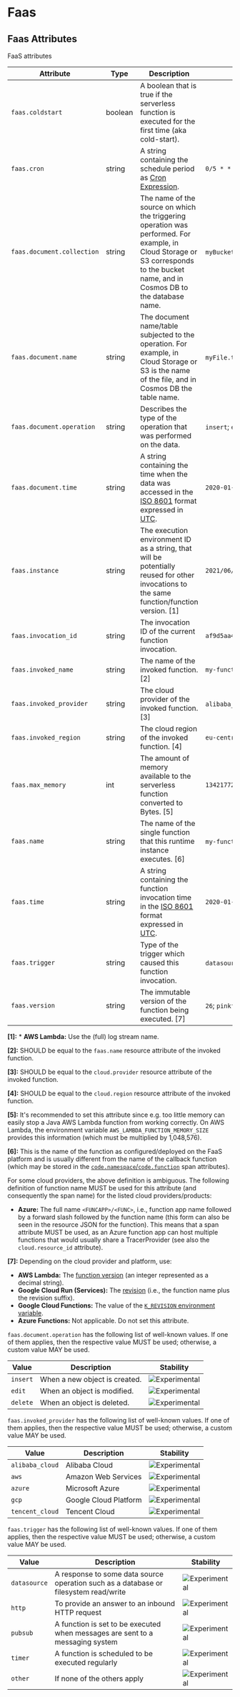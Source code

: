 
<!--- Hugo front matter used to generate the website version of this page:
--->

<!-- NOTE: THIS FILE IS AUTOGENERATED. DO NOT EDIT BY HAND. -->
<!-- see templates/registry/markdown/attribute_namespace.md.j2 -->

# Faas



## Faas Attributes

FaaS attributes

| Attribute  | Type | Description  | Examples  | Stability |
|---|---|---|---|---|
| `faas.coldstart` | boolean | A boolean that is true if the serverless function is executed for the first time (aka cold-start). |  | ![Experimental](https://img.shields.io/badge/-experimental-blue) |
| `faas.cron` | string | A string containing the schedule period as [Cron Expression](https://docs.oracle.com/cd/E12058_01/doc/doc.1014/e12030/cron_expressions.htm). | `0/5 * * * ? *` | ![Experimental](https://img.shields.io/badge/-experimental-blue) |
| `faas.document.collection` | string | The name of the source on which the triggering operation was performed. For example, in Cloud Storage or S3 corresponds to the bucket name, and in Cosmos DB to the database name. | `myBucketName`; `myDbName` | ![Experimental](https://img.shields.io/badge/-experimental-blue) |
| `faas.document.name` | string | The document name/table subjected to the operation. For example, in Cloud Storage or S3 is the name of the file, and in Cosmos DB the table name. | `myFile.txt`; `myTableName` | ![Experimental](https://img.shields.io/badge/-experimental-blue) |
| `faas.document.operation` | string | Describes the type of the operation that was performed on the data. | `insert`; `edit`; `delete` | ![Experimental](https://img.shields.io/badge/-experimental-blue) |
| `faas.document.time` | string | A string containing the time when the data was accessed in the [ISO 8601](https://www.iso.org/iso-8601-date-and-time-format.html) format expressed in [UTC](https://www.w3.org/TR/NOTE-datetime). | `2020-01-23T13:47:06Z` | ![Experimental](https://img.shields.io/badge/-experimental-blue) |
| `faas.instance` | string | The execution environment ID as a string, that will be potentially reused for other invocations to the same function/function version. [1] | `2021/06/28/[$LATEST]2f399eb14537447da05ab2a2e39309de` | ![Experimental](https://img.shields.io/badge/-experimental-blue) |
| `faas.invocation_id` | string | The invocation ID of the current function invocation. | `af9d5aa4-a685-4c5f-a22b-444f80b3cc28` | ![Experimental](https://img.shields.io/badge/-experimental-blue) |
| `faas.invoked_name` | string | The name of the invoked function. [2] | `my-function` | ![Experimental](https://img.shields.io/badge/-experimental-blue) |
| `faas.invoked_provider` | string | The cloud provider of the invoked function. [3] | `alibaba_cloud`; `aws`; `azure` | ![Experimental](https://img.shields.io/badge/-experimental-blue) |
| `faas.invoked_region` | string | The cloud region of the invoked function. [4] | `eu-central-1` | ![Experimental](https://img.shields.io/badge/-experimental-blue) |
| `faas.max_memory` | int | The amount of memory available to the serverless function converted to Bytes. [5] | `134217728` | ![Experimental](https://img.shields.io/badge/-experimental-blue) |
| `faas.name` | string | The name of the single function that this runtime instance executes. [6] | `my-function`; `myazurefunctionapp/some-function-name` | ![Experimental](https://img.shields.io/badge/-experimental-blue) |
| `faas.time` | string | A string containing the function invocation time in the [ISO 8601](https://www.iso.org/iso-8601-date-and-time-format.html) format expressed in [UTC](https://www.w3.org/TR/NOTE-datetime). | `2020-01-23T13:47:06Z` | ![Experimental](https://img.shields.io/badge/-experimental-blue) |
| `faas.trigger` | string | Type of the trigger which caused this function invocation. | `datasource`; `http`; `pubsub` | ![Experimental](https://img.shields.io/badge/-experimental-blue) |
| `faas.version` | string | The immutable version of the function being executed. [7] | `26`; `pinkfroid-00002` | ![Experimental](https://img.shields.io/badge/-experimental-blue) |


**[1]:** * **AWS Lambda:** Use the (full) log stream name.

**[2]:** SHOULD be equal to the `faas.name` resource attribute of the invoked function.

**[3]:** SHOULD be equal to the `cloud.provider` resource attribute of the invoked function.

**[4]:** SHOULD be equal to the `cloud.region` resource attribute of the invoked function.

**[5]:** It's recommended to set this attribute since e.g. too little memory can easily stop a Java AWS Lambda function from working correctly. On AWS Lambda, the environment variable `AWS_LAMBDA_FUNCTION_MEMORY_SIZE` provides this information (which must be multiplied by 1,048,576).

**[6]:** This is the name of the function as configured/deployed on the FaaS
platform and is usually different from the name of the callback
function (which may be stored in the
[`code.namespace`/`code.function`](/docs/general/attributes.md#source-code-attributes)
span attributes).

For some cloud providers, the above definition is ambiguous. The following
definition of function name MUST be used for this attribute
(and consequently the span name) for the listed cloud providers/products:

* **Azure:**  The full name `<FUNCAPP>/<FUNC>`, i.e., function app name
  followed by a forward slash followed by the function name (this form
  can also be seen in the resource JSON for the function).
  This means that a span attribute MUST be used, as an Azure function
  app can host multiple functions that would usually share
  a TracerProvider (see also the `cloud.resource_id` attribute).

**[7]:** Depending on the cloud provider and platform, use:

* **AWS Lambda:** The [function version](https://docs.aws.amazon.com/lambda/latest/dg/configuration-versions.html)
  (an integer represented as a decimal string).
* **Google Cloud Run (Services):** The [revision](https://cloud.google.com/run/docs/managing/revisions)
  (i.e., the function name plus the revision suffix).
* **Google Cloud Functions:** The value of the
  [`K_REVISION` environment variable](https://cloud.google.com/functions/docs/env-var#runtime_environment_variables_set_automatically).
* **Azure Functions:** Not applicable. Do not set this attribute.


`faas.document.operation` has the following list of well-known values. If one of them applies, then the respective value MUST be used; otherwise, a custom value MAY be used.

| Value  | Description | Stability |
|---|---|---|
| `insert` | When a new object is created. | ![Experimental](https://img.shields.io/badge/-experimental-blue) |
| `edit` | When an object is modified. | ![Experimental](https://img.shields.io/badge/-experimental-blue) |
| `delete` | When an object is deleted. | ![Experimental](https://img.shields.io/badge/-experimental-blue) |

`faas.invoked_provider` has the following list of well-known values. If one of them applies, then the respective value MUST be used; otherwise, a custom value MAY be used.

| Value  | Description | Stability |
|---|---|---|
| `alibaba_cloud` | Alibaba Cloud | ![Experimental](https://img.shields.io/badge/-experimental-blue) |
| `aws` | Amazon Web Services | ![Experimental](https://img.shields.io/badge/-experimental-blue) |
| `azure` | Microsoft Azure | ![Experimental](https://img.shields.io/badge/-experimental-blue) |
| `gcp` | Google Cloud Platform | ![Experimental](https://img.shields.io/badge/-experimental-blue) |
| `tencent_cloud` | Tencent Cloud | ![Experimental](https://img.shields.io/badge/-experimental-blue) |

`faas.trigger` has the following list of well-known values. If one of them applies, then the respective value MUST be used; otherwise, a custom value MAY be used.

| Value  | Description | Stability |
|---|---|---|
| `datasource` | A response to some data source operation such as a database or filesystem read/write | ![Experimental](https://img.shields.io/badge/-experimental-blue) |
| `http` | To provide an answer to an inbound HTTP request | ![Experimental](https://img.shields.io/badge/-experimental-blue) |
| `pubsub` | A function is set to be executed when messages are sent to a messaging system | ![Experimental](https://img.shields.io/badge/-experimental-blue) |
| `timer` | A function is scheduled to be executed regularly | ![Experimental](https://img.shields.io/badge/-experimental-blue) |
| `other` | If none of the others apply | ![Experimental](https://img.shields.io/badge/-experimental-blue) |

